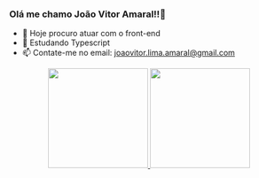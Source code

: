 ### Olá me chamo João Vitor Amaral!!👋

- 👀 Hoje procuro atuar com o front-end
- 🌱 Estudando Typescript
- 📫 Contate-me no email: joaovitor.lima.amaral@gmail.com
<div align="center">
  <a href="https://github.com/rafaballerini">
  <img height="180em" src="https://github-readme-stats.vercel.app/api?username=Joao-amaral18&show_icons=true&theme=dracula&include_all_commits=true&count_private=true"/>
  <img height="180em" src="https://github-readme-stats.vercel.app/api/top-langs/?username=Joao-amaral18&layout=compact&langs_count=7&theme=dracula"/>
</div>
